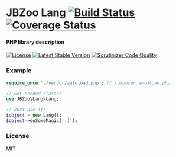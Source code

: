# JBZoo Lang  [![Build Status](https://travis-ci.org/JBZoo/Lang.svg?branch=master)](https://travis-ci.org/JBZoo/Lang)      [![Coverage Status](https://coveralls.io/repos/JBZoo/Lang/badge.svg?branch=master&service=github)](https://coveralls.io/github/JBZoo/Lang?branch=master)

#### PHP library description

[![License](https://poser.pugx.org/JBZoo/Lang/license)](https://packagist.org/packages/JBZoo/Lang)
[![Latest Stable Version](https://poser.pugx.org/JBZoo/Lang/v/stable)](https://packagist.org/packages/JBZoo/Lang) [![Scrutinizer Code Quality](https://scrutinizer-ci.com/g/JBZoo/Lang/badges/quality-score.png?b=master)](https://scrutinizer-ci.com/g/JBZoo/Lang/?branch=master)

### Example

```php
require_once './vendor/autoload.php'; // composer autoload.php

// Get needed classes
use JBZoo\Lang\Lang;

// Just use it!
$object = new Lang();
$object->doSomeMagic(':)');
```

### License

MIT
